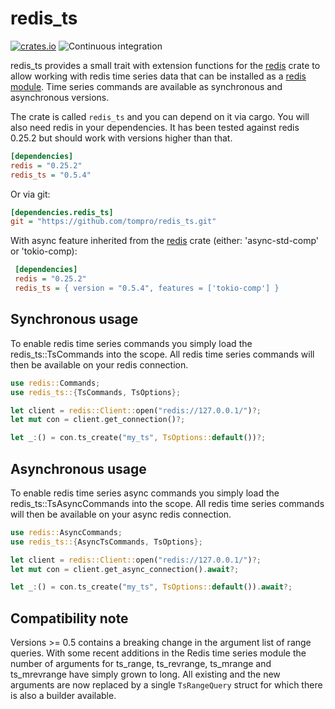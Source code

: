 # redis_ts

[![crates.io](https://img.shields.io/badge/crates.io-v0.5.4-orange)](https://crates.io/crates/redis_ts)
![Continuous integration](https://github.com/tompro/redis_ts/workflows/Continuous%20integration/badge.svg)

redis_ts provides a small trait with extension functions for the 
[redis](https://docs.rs/redis) crate to allow 
working with redis time series data that can be installed as 
a [redis module](https://oss.redislabs.com/redistimeseries). Time 
series commands are available as synchronous and asynchronous versions.
 
The crate is called `redis_ts` and you can depend on it via cargo. You will 
also need redis in your dependencies. It has been tested against redis 0.25.2 
but should work with versions higher than that.

 ```ini
 [dependencies]
 redis = "0.25.2"
 redis_ts = "0.5.4"
 ```

 Or via git:

 ```ini
 [dependencies.redis_ts]
 git = "https://github.com/tompro/redis_ts.git"
 ```

With async feature inherited from the [redis](https://docs.rs/redis) crate (either: 'async-std-comp' or 'tokio-comp):

```ini
 [dependencies]
 redis = "0.25.2"
 redis_ts = { version = "0.5.4", features = ['tokio-comp'] }
``` 
 
 ## Synchronous usage
 
 To enable redis time series commands you simply load the 
 redis_ts::TsCommands into the scope. All redis time series 
 commands will then be available on your redis connection.
 
  
 ```rust
 use redis::Commands;
 use redis_ts::{TsCommands, TsOptions};
 
 let client = redis::Client::open("redis://127.0.0.1/")?;
 let mut con = client.get_connection()?;
 
 let _:() = con.ts_create("my_ts", TsOptions::default())?;
 ```
 
 ## Asynchronous usage 
 
 To enable redis time series async commands you simply load the 
 redis_ts::TsAsyncCommands into the scope. All redis time series 
 commands will then be available on your async redis connection.
 
 ```rust
 use redis::AsyncCommands;
 use redis_ts::{AsyncTsCommands, TsOptions};
 
let client = redis::Client::open("redis://127.0.0.1/")?;
let mut con = client.get_async_connection().await?;
 
let _:() = con.ts_create("my_ts", TsOptions::default()).await?;
```

## Compatibility note

Versions >= 0.5 contains a breaking change in the argument list of range queries. With some recent additions in the 
Redis time series module the number of arguments for ts_range, ts_revrange, ts_mrange and ts_mrevrange have simply 
grown to long. All existing and the new arguments are now replaced by a single `TsRangeQuery` struct for which there
is also a builder available.
